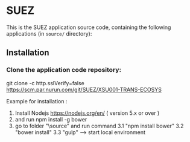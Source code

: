 SUEZ
====

This is the SUEZ application source code, containing the following applications (in `source/` directory):

## Installation

### Clone the application code repository:

git clone -c http.sslVerify=false https://scm.par.nurun.com/git/SUEZ/XSU001-TRANS-ECOSYS

Example for installation :

1. Install Nodejs https://nodejs.org/en/ ( version 5.x or over )
2. and run npm install -g bower
3. go to folder "\source" and run command
3.1 "npm install bower"
3.2 "bower install"
3.3 "gulp" --> start local environment
